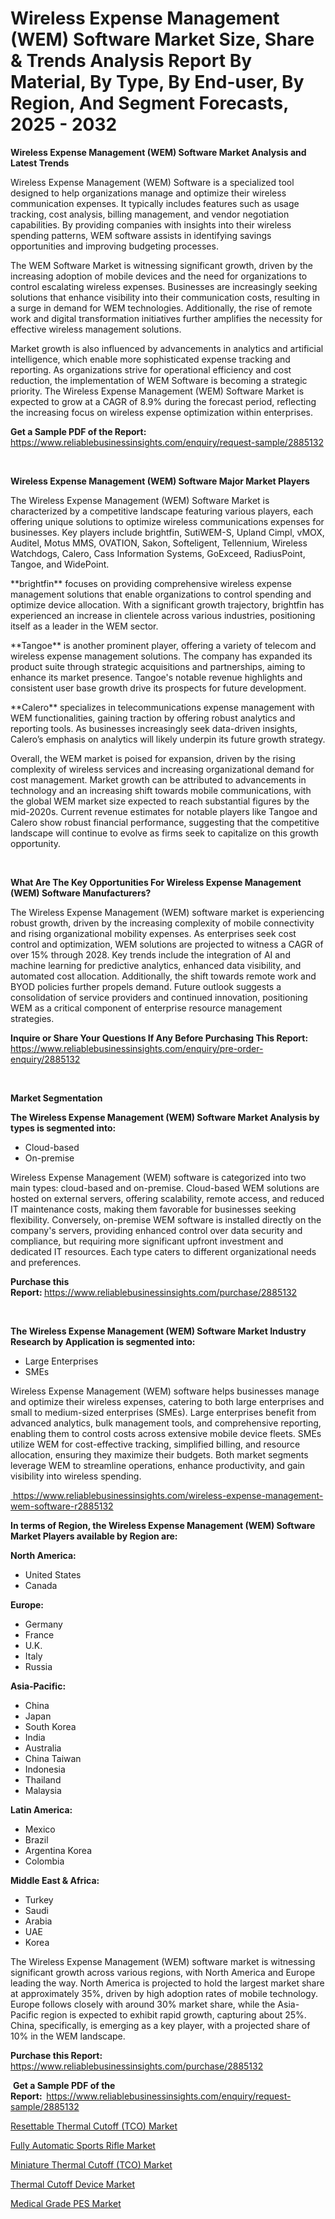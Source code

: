 <p><h1>Wireless Expense Management (WEM) Software Market Size, Share & Trends Analysis Report By Material, By Type, By End-user, By Region, And Segment Forecasts, 2025 - 2032</h1></p><p><strong>Wireless Expense Management (WEM) Software Market Analysis and Latest Trends</strong></p>
<p><p>Wireless Expense Management (WEM) Software is a specialized tool designed to help organizations manage and optimize their wireless communication expenses. It typically includes features such as usage tracking, cost analysis, billing management, and vendor negotiation capabilities. By providing companies with insights into their wireless spending patterns, WEM software assists in identifying savings opportunities and improving budgeting processes.</p><p>The WEM Software Market is witnessing significant growth, driven by the increasing adoption of mobile devices and the need for organizations to control escalating wireless expenses. Businesses are increasingly seeking solutions that enhance visibility into their communication costs, resulting in a surge in demand for WEM technologies. Additionally, the rise of remote work and digital transformation initiatives further amplifies the necessity for effective wireless management solutions.</p><p>Market growth is also influenced by advancements in analytics and artificial intelligence, which enable more sophisticated expense tracking and reporting. As organizations strive for operational efficiency and cost reduction, the implementation of WEM Software is becoming a strategic priority. The Wireless Expense Management (WEM) Software Market is expected to grow at a CAGR of 8.9% during the forecast period, reflecting the increasing focus on wireless expense optimization within enterprises.</p></p>
<p><strong>Get a Sample PDF of the Report:&nbsp;</strong> <a href="https://www.reliablebusinessinsights.com/enquiry/request-sample/2885132?utm_campaign=1091&utm_medium=2&utm_source=Github&utm_content=ia&utm_term=13032025&utm_id=wireless-expense-management-wem-software">https://www.reliablebusinessinsights.com/enquiry/request-sample/2885132</a></p>
<p>&nbsp;</p>
<p><strong>Wireless Expense Management (WEM) Software Major Market Players</strong></p>
<p><p>The Wireless Expense Management (WEM) Software Market is characterized by a competitive landscape featuring various players, each offering unique solutions to optimize wireless communications expenses for businesses. Key players include brightfin, SutiWEM-S, Upland Cimpl, vMOX, Auditel, Motus MMS, OVATION, Sakon, Softeligent, Tellennium, Wireless Watchdogs, Calero, Cass Information Systems, GoExceed, RadiusPoint, Tangoe, and WidePoint.</p><p>**brightfin** focuses on providing comprehensive wireless expense management solutions that enable organizations to control spending and optimize device allocation. With a significant growth trajectory, brightfin has experienced an increase in clientele across various industries, positioning itself as a leader in the WEM sector.</p><p>**Tangoe** is another prominent player, offering a variety of telecom and wireless expense management solutions. The company has expanded its product suite through strategic acquisitions and partnerships, aiming to enhance its market presence. Tangoe's notable revenue highlights and consistent user base growth drive its prospects for future development.</p><p>**Calero** specializes in telecommunications expense management with WEM functionalities, gaining traction by offering robust analytics and reporting tools. As businesses increasingly seek data-driven insights, Calero’s emphasis on analytics will likely underpin its future growth strategy.</p><p>Overall, the WEM market is poised for expansion, driven by the rising complexity of wireless services and increasing organizational demand for cost management. Market growth can be attributed to advancements in technology and an increasing shift towards mobile communications, with the global WEM market size expected to reach substantial figures by the mid-2020s. Current revenue estimates for notable players like Tangoe and Calero show robust financial performance, suggesting that the competitive landscape will continue to evolve as firms seek to capitalize on this growth opportunity.</p></p>
<p>&nbsp;</p>
<p><strong>What Are The Key Opportunities For Wireless Expense Management (WEM) Software Manufacturers?</strong></p>
<p><p>The Wireless Expense Management (WEM) software market is experiencing robust growth, driven by the increasing complexity of mobile connectivity and rising organizational mobility expenses. As enterprises seek cost control and optimization, WEM solutions are projected to witness a CAGR of over 15% through 2028. Key trends include the integration of AI and machine learning for predictive analytics, enhanced data visibility, and automated cost allocation. Additionally, the shift towards remote work and BYOD policies further propels demand. Future outlook suggests a consolidation of service providers and continued innovation, positioning WEM as a critical component of enterprise resource management strategies.</p></p>
<p><strong>Inquire or Share Your Questions If Any Before Purchasing This Report:</strong> <a href="https://www.reliablebusinessinsights.com/enquiry/pre-order-enquiry/2885132?utm_campaign=1091&utm_medium=2&utm_source=Github&utm_content=ia&utm_term=13032025&utm_id=wireless-expense-management-wem-software">https://www.reliablebusinessinsights.com/enquiry/pre-order-enquiry/2885132</a></p>
<p>&nbsp;</p>
<p><strong>Market Segmentation</strong></p>
<p><strong>The Wireless Expense Management (WEM) Software Market Analysis by types is segmented into:</strong></p>
<p><ul><li>Cloud-based</li><li>On-premise</li></ul></p>
<p><p>Wireless Expense Management (WEM) software is categorized into two main types: cloud-based and on-premise. Cloud-based WEM solutions are hosted on external servers, offering scalability, remote access, and reduced IT maintenance costs, making them favorable for businesses seeking flexibility. Conversely, on-premise WEM software is installed directly on the company's servers, providing enhanced control over data security and compliance, but requiring more significant upfront investment and dedicated IT resources. Each type caters to different organizational needs and preferences.</p></p>
<p><strong>Purchase this Report:&nbsp;</strong><a href="https://www.reliablebusinessinsights.com/purchase/2885132?utm_campaign=1091&utm_medium=2&utm_source=Github&utm_content=ia&utm_term=13032025&utm_id=wireless-expense-management-wem-software">https://www.reliablebusinessinsights.com/purchase/2885132</a></p>
<p>&nbsp;</p>
<p><strong>The Wireless Expense Management (WEM) Software Market Industry Research by Application is segmented into:</strong></p>
<p><ul><li>Large Enterprises</li><li>SMEs</li></ul></p>
<p><p>Wireless Expense Management (WEM) software helps businesses manage and optimize their wireless expenses, catering to both large enterprises and small to medium-sized enterprises (SMEs). Large enterprises benefit from advanced analytics, bulk management tools, and comprehensive reporting, enabling them to control costs across extensive mobile device fleets. SMEs utilize WEM for cost-effective tracking, simplified billing, and resource allocation, ensuring they maximize their budgets. Both market segments leverage WEM to streamline operations, enhance productivity, and gain visibility into wireless spending.</p></p>
<p><a href="https://www.reliablebusinessinsights.com/wireless-expense-management-wem-software-r2885132?utm_campaign=1091&utm_medium=2&utm_source=Github&utm_content=ia&utm_term=13032025&utm_id=wireless-expense-management-wem-software">&nbsp;https://www.reliablebusinessinsights.com/wireless-expense-management-wem-software-r2885132</a></p>
<p><strong>In terms of Region, the Wireless Expense Management (WEM) Software Market Players available by Region are:</strong></p>
<p>
    <p> <strong> North America: </strong>
        <ul>
            <li>United States</li>
            <li>Canada</li>
        </ul>
        </p> 
    <p> <strong> Europe: </strong>
        <ul>
            <li>Germany</li>
            <li>France</li>
            <li>U.K.</li>
            <li>Italy</li>
            <li>Russia</li>
        </ul>
        </p> 
    <p> <strong> Asia-Pacific: </strong>
        <ul>
            <li>China</li>
            <li>Japan</li>
            <li>South Korea</li>
            <li>India</li>
            <li>Australia</li>
            <li>China Taiwan</li>
            <li>Indonesia</li>
            <li>Thailand</li>
            <li>Malaysia</li>
        </ul>
        </p> 
    <p> <strong> Latin America: </strong>
        <ul>
            <li>Mexico</li>
            <li>Brazil</li>
            <li>Argentina Korea</li>
            <li>Colombia</li>
        </ul>
        </p> 
    <p> <strong> Middle East & Africa: </strong>
        <ul>
            <li>Turkey</li>
            <li>Saudi</li>
            <li>Arabia</li>
            <li>UAE</li>
            <li>Korea</li>
        </ul>
    </p>
    </p>
<p><p>The Wireless Expense Management (WEM) software market is witnessing significant growth across various regions, with North America and Europe leading the way. North America is projected to hold the largest market share at approximately 35%, driven by high adoption rates of mobile technology. Europe follows closely with around 30% market share, while the Asia-Pacific region is expected to exhibit rapid growth, capturing about 25%. China, specifically, is emerging as a key player, with a projected share of 10% in the WEM landscape.</p></p>
<p><strong>Purchase this Report: </strong><a href="https://www.reliablebusinessinsights.com/purchase/2885132?utm_campaign=1091&utm_medium=2&utm_source=Github&utm_content=ia&utm_term=13032025&utm_id=wireless-expense-management-wem-software">https://www.reliablebusinessinsights.com/purchase/2885132</a></p>
<p>&nbsp;<strong>Get a Sample PDF of the Report:&nbsp;&nbsp;</strong><a href="https://www.reliablebusinessinsights.com/enquiry/request-sample/2885132?utm_campaign=1091&utm_medium=2&utm_source=Github&utm_content=ia&utm_term=13032025&utm_id=wireless-expense-management-wem-software">https://www.reliablebusinessinsights.com/enquiry/request-sample/2885132</a></p>
<p><strong></strong></p>
<p><p><a href="https://github.com/roehrtizonov/Market-Research-Report-List-1/blob/main/resettable-thermal-cutoff-tco-market.md?utm_campaign=1091&utm_medium=2&utm_source=Github&utm_content=ia&utm_term=13032025&utm_id=wireless-expense-management-wem-software">Resettable Thermal Cutoff (TCO) Market</a></p><p><a href="https://github.com/zhininzacher/Market-Research-Report-List-1/blob/main/fully-automatic-sports-rifle-market.md?utm_campaign=1091&utm_medium=2&utm_source=Github&utm_content=ia&utm_term=13032025&utm_id=wireless-expense-management-wem-software">Fully Automatic Sports Rifle Market</a></p><p><a href="https://github.com/sgroitrieu7f/Market-Research-Report-List-1/blob/main/miniature-thermal-cutoff-tco-market.md?utm_campaign=1091&utm_medium=2&utm_source=Github&utm_content=ia&utm_term=13032025&utm_id=wireless-expense-management-wem-software">Miniature Thermal Cutoff (TCO) Market</a></p><p><a href="https://github.com/donsonjupa/Market-Research-Report-List-1/blob/main/thermal-cutoff-device-market.md?utm_campaign=1091&utm_medium=2&utm_source=Github&utm_content=ia&utm_term=13032025&utm_id=wireless-expense-management-wem-software">Thermal Cutoff Device Market</a></p><p><a href="https://github.com/welidaeisya/Market-Research-Report-List-1/blob/main/medical-grade-pes-market.md?utm_campaign=1091&utm_medium=2&utm_source=Github&utm_content=ia&utm_term=13032025&utm_id=wireless-expense-management-wem-software">Medical Grade PES Market</a></p></p>